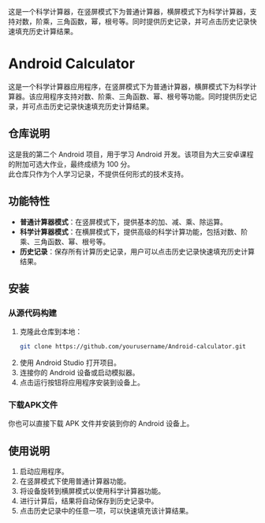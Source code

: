 这是一个科学计算器，在竖屏模式下为普通计算器，横屏模式下为科学计算器，支持对数，阶乘，三角函数，幂，根号等。同时提供历史记录，并可点击历史记录快速填充历史计算结果。
# Android Calculator

这是一个科学计算器应用程序，在竖屏模式下为普通计算器，横屏模式下为科学计算器。该应用程序支持对数、阶乘、三角函数、幂、根号等功能。同时提供历史记录，并可点击历史记录快速填充历史计算结果。

## 仓库说明
这是我的第二个 Android 项目，用于学习 Android 开发。该项目为大三安卓课程的附加可选大作业，最终成绩为 100 分。  
此仓库只作为个人学习记录，不提供任何形式的技术支持。

## 功能特性

- **普通计算器模式**：在竖屏模式下，提供基本的加、减、乘、除运算。
- **科学计算器模式**：在横屏模式下，提供高级的科学计算功能，包括对数、阶乘、三角函数、幂、根号等。
- **历史记录**：保存所有计算历史记录，用户可以点击历史记录快速填充历史计算结果。

## 安装

### 从源代码构建  

1. 克隆此仓库到本地：
    ```bash
    git clone https://github.com/yourusername/Android-calculator.git
    ```
2. 使用 Android Studio 打开项目。
3. 连接你的 Android 设备或启动模拟器。
4. 点击运行按钮将应用程序安装到设备上。

### 下载APK文件  

你也可以直接下载 APK 文件并安装到你的 Android 设备上。

## 使用说明

1. 启动应用程序。
2. 在竖屏模式下使用普通计算器功能。
3. 将设备旋转到横屏模式以使用科学计算器功能。
4. 进行计算后，结果将自动保存到历史记录中。
5. 点击历史记录中的任意一项，可以快速填充该计算结果。

